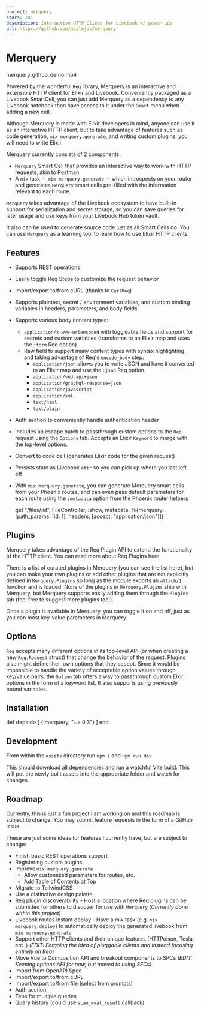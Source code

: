 ```yaml
---
project: merquery
stars: 241
description: Interactive HTTP Client for Livebook w/ power-ups
url: https://github.com/acalejos/merquery
---
```


Merquery
========

merquery\_github\_demo.mp4

Powered by the wonderful `Req` library, Merquery is an interactive and extensible HTTP client for Elixir and Livebook. Conveniently packaged as a Livebook SmartCell, you can just add Merquery as a dependency to any Livebook notebook then have access to it under the `Smart` menu when adding a new cell.

Although Merquery is made with Elixir developers in mind, anyone can use it as an interactive HTTP client, but to take advantage of features such as code generation, `mix merquery.generate`, and writing custom plugins, you will need to write Elixir.

Merquery currently consists of 2 components:

-   `Merquery` Smart Cell that provides an interactive way to work with HTTP requests, akin to Postman
-   A `mix` task -- `mix merquery.generate` -- which introspects on your router and generates `Merquery` smart cells pre-filled with the information relevant to each route.

`Merquery` takes advantage of the Livebook ecosystem to have built-in support for serialization and secret storage, so you can save queries for later usage and use keys from your Livebook Hub token vault.

It also can be used to generate source code just as all Smart Cells do. You can use `Merquery` as a learning tool to learn how to use Elixir HTTP clients.

Features
--------

-   Supports REST operations
    
-   Easily toggle Req Steps to customize the request behavior
    
-   Import/export to/from cURL (thanks to `CurlReq`)
    
-   Supports plaintext, secret / environment variables, and custom binding variables in headers, parameters, and body fields.
    
-   Supports various body content types:
    
    -   `application/x-www-urlencoded` with toggleable fields and support for secrets and custom variables (transforms to an Elixir map and uses the `:form` Req option)
    -   Raw field to support many content types with syntax highlighting and taking advantage of Req's `encode_body` step:
        -   `application/json` allows you to write JSON and have it converted to an Elixir map and use the `:json` Req option.
        -   `application/vnd.api+json`
        -   `application/graphql-response+json`
        -   `application/javascript`
        -   `application/xml`
        -   `text/html`
        -   `text/plain`
-   Auth section to conveniently handle authentication header
    
-   Includes an escape hatch to passthrough custom options to the `Req` request using the `Options` tab. Accepts an Elixir `Keyword` to merge with the top-level options.
    
-   Convert to code cell (generates Elixir code for the given request)
    
-   Persists state as Livebook `attr` so you can pick up where you last left off
    
-   With `mix merquery.generate`, you can generate Merquery smart cells from your Phoenix routes, and can even pass default parameters for each route using the `:metadata` option from the Phoenix router helpers
    
    get "/files/:id", FileController, :show, metadata: %{merquery: \[path\_params: \[id: 1\], headers: \[accept: "application/json"\]\]}
    

Plugins
-------

Merquery takes advantage of the Req Plugin API to extend the functionality of the HTTP client. You can read more about Req Plugins here.

There is a list of curated plugins in Merquery (you can see the list here), but you can make your own plugins or add other plugins that are not explicitly defined in `Merquery.Plugins` so long as the module exports an `attach/1` function and is loaded. None of the plugins in `Merquery.Plugins` ship with Merquery, but Merquery supports easily adding them through the `Plugins` tab (feel free to suggest more plugins too!).

Once a plugin is available in Merquery, you can toggle it on and off, just as you can most key-value parameters in Merquery.

Options
-------

`Req` accepts many different options in its top-level API (or when creating a new `Req.Request` struct) that change the behavior of the request. Plugins also might define their own options that they accept. Since it would be impossible to handle the variety of acceptable option values through key/value pairs, the `Option` tab offers a way to passthrough custom Elxir options in the form of a keyword list. It also supports using previously bound variables.

Installation
------------

def deps do
  \[
    {:merquery, "~> 0.3"}
  \]
end

Development
-----------

From within the `assets` directory run `npm i` and `npm run dev`

This should download all dependencies and run a watchful Vite build. This will put the newly built assets into the appropriate folder and watch for changes.

Roadmap
-------

Currently, this is just a fun project I am working on and this roadmap is subject to change. You may submit feature requests in the form of a GitHub issue.

These are just some ideas for features I currently have, but are subject to change:

-   Finish basic REST operations support
-   Registering custom plugins
-   Improve `mix merquery.generate`
    -   Allow customized parameters for routes, etc.
    -   Add Table of Contents at Top
-   Migrate to TailwindCSS
-   Use a distinctive design palette
-   Req plugin discoverability - Host a location where Req plugins can be submitted for others to discover for use with `Merquery` (_Currently done within this project_)
-   Livebook routes instant deploy - Have a mix task (e.g. `mix merquery.deploy`) to automatically deploy the generated livebook from `mix merquery.generate`
-   Support other HTTP clients and their unique features (HTTPoison, Tesla, etc. ) _(EDIT: Forgoing the idea of pluggable clients and instead focusing entirely on Req)_
-   Move Vue to Composition API and breakout components to SPCs _(EDIT: Keeping options API for now, but moved to using SFCs)_
-   Import from OpenAPI Spec
-   Import/export to/from cURL
-   Import/export to/from file (select from prompts)
-   Auth section
-   Tabs for multiple queries
-   Query history (could use `scan_eval_result` callback)
